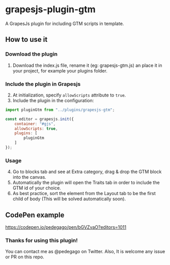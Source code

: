 # grapesjs-plugin-gtm

A GrapesJs plugin for including GTM scripts in template.

## How to use it

### Download the plugin

1. Download the index.js file, rename it (eg: grapesjs-gtm.js) an place it in your project, for example your plugins folder.

### Include the plugin in Grapesjs

2. At initialization, specify `allowScripts` attribute to `true`.
3. Include the plugin in the configuration:

```javascript
import pluginGtm from "../plugins/grapesjs-gtm";

const editor = grapesjs.init({
    container: "#gjs",
    allowScripts: true,
    plugins: [
        pluginGtm
    ]
});
```

### Usage

4. Go to blocks tab and see at Extra category, drag & drop the GTM block into the canvas.
5. Automatically the plugin will open the Traits tab in order to include the GTM id of your choice.
6. As best practice, sort the element from the Layout tab to be the first child of body (This will be solved automatically soon).

## CodePen example
https://codepen.io/pedegago/pen/bGVZvaO?editors=1011

### Thanks for using this plugin!

You can contact me as @pedegago on Twitter.
Also, It is welcome any issue or PR on this repo.
